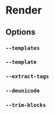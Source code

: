 # Render

## Options

### `--templates`

### `--template`

### `--extract-tags`

### `--deunicode`

### `--trim-blocks`
